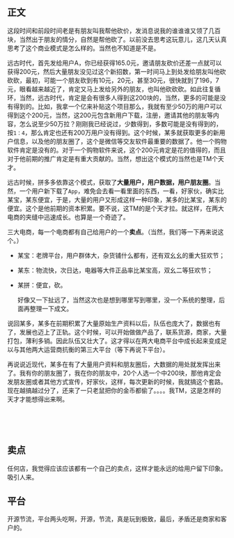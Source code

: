 ## 正文

​		这段时间和前段时间老是有朋友叫我帮他砍价，发消息说我的谁谁谁又领了几百块，当然出于朋友的情分，自然是帮他砍了。以前没去思考这玩意儿，这几天认真思考了这个商业模式是怎么样的。当然也不知道是不是。

​		远古时代，首先发给用户A，你已经获得165.0元，邀请朋友砍价还差一点就可以获得200元，然后大量朋友没见过这个新招数，第一时间马上到处发给朋友叫他砍砍砍，最初，可能一个朋友砍到有10元，20元，甚至30元，很快就到了196，7元，眼看越来越近了，肯定又马上发给另外的朋友，也叫他砍砍砍。如此往复循环，当然，远古时代，肯定是会有很多人得到这200块的，当然，更多的可能是没有得到的。比如，我拿一个亿来补贴这个项目那么，我就有至少50万的用户可以得到这个200元，当然，这200元包含新用户下载，注册，邀请其他的朋友等内容，怎么说至少50万拉？刚刚我已经说过，少数得到，多数可能是没有得到的，按`1：4`，那么肯定也还有200万用户没有得到。这个时候，某多就获取更多的新用户信息，以及他的朋友圈了，这个是微信等交友软件最重要的数据了。他一个购物软件肯定是没有的。对于一个购物软件来说，这个200元肯定是花的值得的，而且对于他前期的推广肯定是有重大贡献的。当然，想出这个模式的当然也是TM个天才。		

​		远古时候，拼多多依靠这个模式，获取了**大量用户，用户数据，用户朋友圈**。当然，一个用户新下载了`App`，难免会去看一看里面的东西，一看，好家伙，确实比某宝，某东便宜，于是，大量的用户又形成这样一种印象，某多的比某宝，某东的便宜。这个是他前期的资本积累。要不说，这TM的是个天才拉。就这样，在两大电商的夹缝中迅速成长。也算是一个奇迹了。

​		三大电商，每一个电商都有自己给用户的一个**卖点**。（当然，我们等一下再来说这个。）

  * 某宝：老牌平台，用户群体大，杂货铺什么都有，还有双幺幺的重大狂欢节；

  * 某东：物流快，次日达，电器等大件正品率比某宝高，双幺二等狂欢节；

  * 某拼：便宜，砍。

    好像又一下扯远了，当然这次也是想到哪里写到哪里，没一个系统的整理，后面再整理一下成文。

​	   说回某多，某多在前期积累了大量原始生产资料以后，队伍也庞大了，数据也有了，发展也迈上了正轨。这个时候，可以开始做做产品了，联系货源，商家，大量打包，薄利多销。因此队伍又壮大了。这才得以在两大电商平台中成长起来变成足以与其他两大运营商抗衡的第三大平台（等下再说下平台）。

​		再说说近现代，某多在有了大量用户资料和朋友圈后，大数据的用处就发挥出来了。我有你的朋友圈了，我在你的朋友中，20个人选一个中200块，那他肯定会发朋友圈或者其他方式宣传，好家伙，这样，每次更新的时候，我就搞这个套路。现在越搞越过分了，还来了一只老鼠把你的金币都偷了。。。。我TM，这是怎样的天才才能想得出来啊。

​		

​		

## 卖点

​		任何店，我觉得应该应该都有一个自己的卖点，这样才能永远的给用户留下印象。吸引人来。

## 平台

​		开源节流，平台两头吃啊，开源，节流，真是玩到极致，最后，矛盾还是商家和客户的。